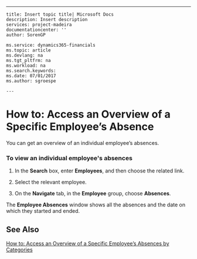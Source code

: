 ---
    title: Insert topic title| Microsoft Docs
    description: Insert description
    services: project-madeira
    documentationcenter: ''
    author: SorenGP

    ms.service: dynamics365-financials
    ms.topic: article
    ms.devlang: na
    ms.tgt_pltfrm: na
    ms.workload: na
    ms.search.keywords:
    ms.date: 07/01/2017
    ms.author: sgroespe

    ---
# How to: Access an Overview of a Specific Employee’s Absence
You can get an overview of an individual employee’s absences.  
  
### To view an individual employee's absences  
  
1.  In the **Search** box, enter **Employees**, and then choose the related link.  
  
2.  Select the relevant employee.  
  
3.  On the **Navigate** tab, in the **Employee** group, choose **Absences**.  
  
 The **Employee Absences** window shows all the absences and the date on which they started and ended.  
  
## See Also  
 [How to: Access an Overview of a Specific Employee’s Absences by Categories](../how-to-access-an-overview-of-a-specific-employee’s-absences-by-categories.md)